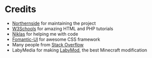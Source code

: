 # Credits
- [Northernside](https://github.com/Northernside) for maintaining the project
- [W3Schools](https://www.w3schools.com) for amazing HTML and PHP tutorials
- [Niklas](https://laby.net/@Niklas) for helping me with code
- [Fomantic-UI](https://fomantic-ui.com) for awesome CSS framework
- Many people from [Stack Overflow](https://stackoverflow.com)
- LabyMedia for making [LabyMod](https://labymod.net), the best Minecraft modification
